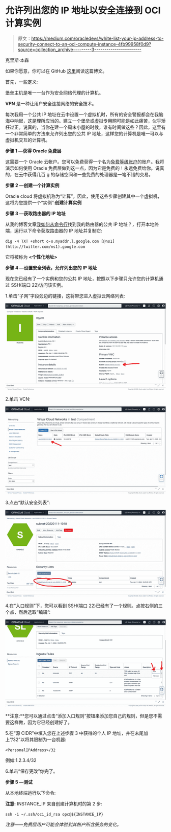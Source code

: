 # 允许列出您的 IP 地址以安全连接到 OCI 计算实例

> 原文：<https://medium.com/oracledevs/white-list-your-ip-address-to-security-connect-to-an-oci-compute-instance-4fb99958f0d9?source=collection_archive---------3----------------------->

克里斯·本森

如果你愿意，你可以在 GitHub [这里](https://github.com/chrisbensen/chris-blogs/blob/main/HowTo/IPAddress/IPAddress.md)阅读这篇博文。

首先，一些定义:

堡垒主机是唯一一台作为安全网络代理的计算机。

**VPN** 是一种让用户安全连接网络的安全技术。

每次我用一个公共 IP 地址在云中设置一个虚拟机时，所有的安全警报都会在我脑海中响起，这是理所应当的。建立一个堡垒或虚拟专用网可能是如此痛苦，似乎矫枉过正。说真的，当你在建一个周末小屋的时候，谁有时间做这些？因此，这里有一个非常简单的方法来允许列出您的公共 IP 地址，这样您的计算机是唯一可以与虚拟机交互的计算机。

**步骤 1 —获得 Oracle 免费层**

这需要一个 Oracle 云帐户。您可以免费获得一个名为[免费等级账户](/oracledevs/create-an-oracle-always-free-cloud-account-bc6aa82c1397)的账户。我将演示如何使用 Oracle 免费层做到这一点，因为它是免费的！永远免费给你。说真的，在云中获得几百 g 的存储空间和一些免费的处理器是一笔不错的交易。

**步骤 2 —创建一个计算实例**

Oracle cloud 将虚拟机称为“计算”，因此，使用这些步骤创建其中一个虚拟机，这将为您提供一个“实例”:**创建计算实例**

**步骤 3 —获取路由器的 IP 地址**

从我的博客文章[我如何从命令行](http://chrisbensen.blogspot.com/2021/11/how-do-i-find-my-routers-public-ip.html)找到我的路由器的公共 IP 地址？，打开本地终端，运行以下命令获取路由器的 IP 地址并复制它:

`dig -4 TXT +short o-o.myaddr.l.google.com [@ns1](http://twitter.com/ns1).google.com`

它将被称为 **<个性化地址>**

**步骤 4 —设置安全列表，允许列出您的 IP 地址**

现在您已经有了一个实例和您的公共 IP 地址，按照以下步骤只允许您的计算机通过 SSH(端口 22)访问该实例。

1.单击“子网”字段旁边的链接，这将带您进入虚拟云网络列表:

![](img/7ec22b1afd0d836e604779d3851e1bb0.png)

2.单击 VCN:

![](img/ae8764acde80197a8d4257a9982d28df.png)

3.点击“默认安全列表”:

![](img/0f2b2f11168ab2636ebc4a838ccd948a.png)

4.在“入口规则”下，您可以看到 SSH(端口 22)已经有了一个规则。点按右侧的三个点，然后选取“编辑”:

![](img/79ae36a62f2e1d2c46f0b5e8700c416f.png)

**注意:**您可以通过点击“添加入口规则”按钮来添加您自己的规则，但是您不需要这样做，因为它已经创建好了。

5.在“源 CIDR”中填入您在上述步骤 3 中获得的个人 IP 地址，并在末尾加上“/32”以将其限制为一台机器:

`<PersonalIPAddress>/32`

例如:1.2.3.4/32

6.单击“保存更改”你完了。

**步骤 5 —测试**

从本地终端运行以下命令:

**注意:** INSTANCE_IP 来自创建计算机时的第 2 步:

`ssh -i ~/.ssh/oci_id_rsa opc@${INSTANCE_IP}`

*注意——免费层用户可能会体验到其帐户所含服务的变化。*